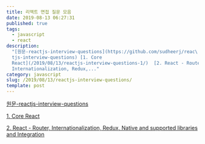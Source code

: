 ```yaml
---
title: 리액트 면접 질문 모음
date: 2019-08-13 06:27:31
published: true
tags:
  - javascript
  - react
description:
  "[원문-reactjs-interview-questions](https://github.com/sudheerj/reac\
  tjs-interview-questions) [1. Core
  React](/2019/08/13/reactjs-interview-questions-1/)  [2. React - Router,
  Internationalization, Redux,..."
category: javascript
slug: /2019/08/13/reactjs-interview-questions/
template: post
---
```


[원문-reactjs-interview-questions](https://github.com/sudheerj/reactjs-interview-questions)

[1. Core React](/2019/08/13/reactjs-interview-questions-1/)

[2. React - Router, Internationalization, Redux, Native and supported libraries and Integration](/2019/08/21/reactjs-interview-questions-2/)
